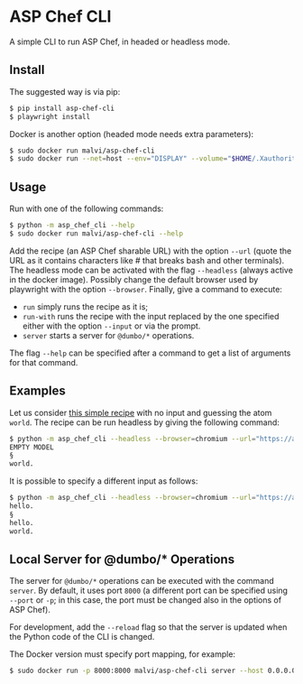 # ASP Chef CLI

A simple CLI to run ASP Chef, in headed or headless mode.

## Install

The suggested way is via pip:

```bash
$ pip install asp-chef-cli
$ playwright install
```

Docker is another option (headed mode needs extra parameters):

```bash
$ sudo docker run malvi/asp-chef-cli
$ sudo docker run --net=host --env="DISPLAY" --volume="$HOME/.Xauthority:/root/.Xauthority:rw" malvi/asp-chef-cli
```

## Usage

Run with one of the following commands:

```bash
$ python -m asp_chef_cli --help
$ sudo docker run malvi/asp-chef-cli --help
```

Add the recipe (an ASP Chef sharable URL) with the option `--url` (quote the URL as it contains characters like # that breaks bash and other terminals).
The headless mode can be activated with the flag `--headless` (always active in the docker image).
Possibly change the default browser used by playwright with the option `--browser`.
Finally, give a command to execute:
- `run` simply runs the recipe as it is;
- `run-with` runs the recipe with the input replaced by the one specified either with the option `--input` or via the prompt.
- `server` starts a server for `@dumbo/*` operations.

The flag `--help` can be specified after a command to get a list of arguments for that command.

## Examples

Let us consider [this simple recipe](https://asp-chef.alviano.net/#eJxtkNuOgjAQhl+plNUsl4srUKIQEXu6s+Ch2CIJIpan33bdRC/2ajKnf/75DibtRBt69QLNiUGSbkfJyawRsFAUqqFKMEBNpxl5TNz1YvzXC7w6ee5xHfUV3PWoTRWDauRbq+X3ck82MpfpJf/ePXhZGS6Bn+mltyo3MGvYLS8Z5AsAGVzOuN5AppGtr+Vqkd6rGBtGi07AD6dRchIZBk+nkgQXbr0gOUrhh2BPgqEyaH4w6VTHwfjuldFwFMlF5m1hauL8ZVfhV69cn9We1Ff3w7r5Gu1dW38op4famy/8tOcJGH5vtfjGNDaouRo3x4iaOF2/aT1ZURhNFGZ30Wag0pFlW0z/8vNDw0nRMRgBxwup4Mh0NPGSAep9OgaW5flOIR4YdD8XRxuHOsbDizkOjtgLfgC4qpvc%21) with no input and guessing the atom `world`.
The recipe can be run headless by giving the following command:

```bash
$ python -m asp_chef_cli --headless --browser=chromium --url="https://asp-chef.alviano.net/#eJxtkNuOgjAQhl+plNUsl4srUKIQEXu6s+Ch2CIJIpan33bdRC/2ajKnf/75DibtRBt69QLNiUGSbkfJyawRsFAUqqFKMEBNpxl5TNz1YvzXC7w6ee5xHfUV3PWoTRWDauRbq+X3ck82MpfpJf/ePXhZGS6Bn+mltyo3MGvYLS8Z5AsAGVzOuN5AppGtr+Vqkd6rGBtGi07AD6dRchIZBk+nkgQXbr0gOUrhh2BPgqEyaH4w6VTHwfjuldFwFMlF5m1hauL8ZVfhV69cn9We1Ff3w7r5Gu1dW38op4famy/8tOcJGH5vtfjGNDaouRo3x4iaOF2/aT1ZURhNFGZ30Wag0pFlW0z/8vNDw0nRMRgBxwup4Mh0NPGSAep9OgaW5flOIR4YdD8XRxuHOsbDizkOjtgLfgC4qpvc%21" run
EMPTY MODEL
§
world.
```

It is possible to specify a different input as follows:

```bash
$ python -m asp_chef_cli --headless --browser=chromium --url="https://asp-chef.alviano.net/#eJxtkNuOgjAQhl+plNUsl4srUKIQEXu6s+Ch2CIJIpan33bdRC/2ajKnf/75DibtRBt69QLNiUGSbkfJyawRsFAUqqFKMEBNpxl5TNz1YvzXC7w6ee5xHfUV3PWoTRWDauRbq+X3ck82MpfpJf/ePXhZGS6Bn+mltyo3MGvYLS8Z5AsAGVzOuN5AppGtr+Vqkd6rGBtGi07AD6dRchIZBk+nkgQXbr0gOUrhh2BPgqEyaH4w6VTHwfjuldFwFMlF5m1hauL8ZVfhV69cn9We1Ff3w7r5Gu1dW38op4famy/8tOcJGH5vtfjGNDaouRo3x4iaOF2/aT1ZURhNFGZ30Wag0pFlW0z/8vNDw0nRMRgBxwup4Mh0NPGSAep9OgaW5flOIR4YdD8XRxuHOsbDizkOjtgLfgC4qpvc%21" run-with --input "hello."
hello.
§
hello.
world.
```


## Local Server for @dumbo/* Operations

The server for `@dumbo/*` operations can be executed with the command `server`.
By default, it uses port `8000` (a different port can be specified using `--port` or `-p`; in this case, the port must be changed also in the options of ASP Chef).

For development, add the `--reload` flag so that the server is updated when the Python code of the CLI is changed. 

The Docker version must specify port mapping, for example:
```bash
$ sudo docker run -p 8000:8000 malvi/asp-chef-cli server --host 0.0.0.0
```

